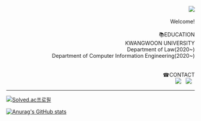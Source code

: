 <p align="right">
  <img src="https://capsule-render.vercel.app/api?type=slice&color=000000&customColorList=0,0,0,0,0&animation=fadeIn&fontColor=5e474c&fontAlign=70&rotate=-2"><br/>
  <br/>  
  Welcome!<br/> 
  <br/>
   📚EDUCATION <br/>
  KWANGWOON UNIVERSITY<br/> 
  Department of Law(2020~)<br/>
  Department of Computer Information Engineering(2020~)<br/>
  <br/><br/>  
  ☎CONTACT<br/> 
  <a href="mailto:parkjihan5253@gmail.com"><img src="https://img.shields.io/badge/Gmail-EA4335?style=flat-square&logo=Gmail&logoColor=white"/></a> &nbsp
  <a href="https://www.instagram.com/prokoreanism/"><img src="https://img.shields.io/badge/instagram-E4405F?style=flat-square&logo=instagram&logoColor=white"/></a> &nbsp
</p>

 
 
---




  
[![Solved.ac프로필](http://mazassumnida.wtf/api/v2/generate_badge?boj=bbbjihan)](https://solved.ac/bbbjihan)

[![Anurag's GitHub stats](https://github-readme-stats.vercel.app/api?username=bbbjihan)](https://github.com/bbbjihan/github-readme-stats)

